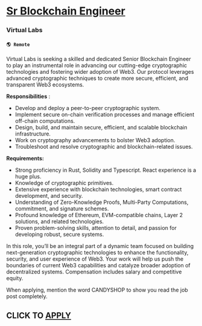 # [Sr Blockchain Engineer](https://www.remotewlb.com/apply/sr-blockchain-engineer)  
### Virtual Labs  
#### `🌎 Remote`  

Virtual Labs is seeking a skilled and dedicated Senior Blockchain Engineer to play an instrumental role in advancing our cutting-edge cryptographic technologies and fostering wider adoption of Web3. Our protocol leverages advanced cryptographic techniques to create more secure, efficient, and transparent Web3 ecosystems.  
  
 **Responsibilities** :

  * Develop and deploy a peer-to-peer cryptographic system.
  * Implement secure on-chain verification processes and manage efficient off-chain computations.
  * Design, build, and maintain secure, efficient, and scalable blockchain infrastructure.
  * Work on cryptography advancements to bolster Web3 adoption.
  * Troubleshoot and resolve cryptographic and blockchain-related issues.

**Requirements:**

  * Strong proficiency in Rust, Solidity and Typescript. React experience is a huge plus.
  * Knowledge of cryptographic primitives.
  * Extensive experience with blockchain technologies, smart contract development, and security.
  * Understanding of Zero-Knowledge Proofs, Multi-Party Computations, commitment, and signature schemes.
  * Profound knowledge of Ethereum, EVM-compatible chains, Layer 2 solutions, and related technologies.
  * Proven problem-solving skills, attention to detail, and passion for developing robust, secure systems.

In this role, you’ll be an integral part of a dynamic team focused on building next-generation cryptographic technologies to enhance the functionality, security, and user experience of Web3. Your work will help us push the boundaries of current Web3 capabilities and catalyze broader adoption of decentralized systems. Compensation includes salary and competitive equity.

When applying, mention the word CANDYSHOP to show you read the job post completely.  
## CLICK TO [APPLY](https://www.remotewlb.com/apply/sr-blockchain-engineer)

